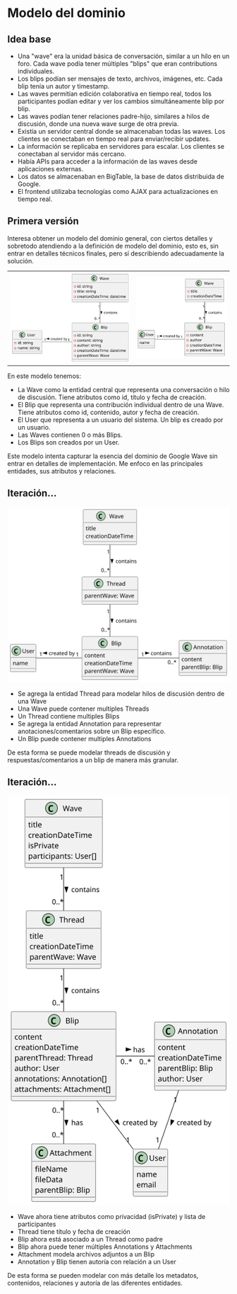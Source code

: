# Modelo del dominio

## Idea base

- Una "wave" era la unidad básica de conversación, similar a un hilo en un foro. Cada wave podía tener múltiples "blips" que eran contributions individuales.
- Los blips podían ser mensajes de texto, archivos, imágenes, etc. Cada blip tenía un autor y timestamp.
- Las waves permitían edición colaborativa en tiempo real, todos los participantes podían editar y ver los cambios simultáneamente blip por blip.
- Las waves podían tener relaciones padre-hijo, similares a hilos de discusión, donde una nueva wave surge de otra previa.
- Existía un servidor central donde se almacenaban todas las waves. Los clientes se conectaban en tiempo real para enviar/recibir updates.
- La información se replicaba en servidores para escalar. Los clientes se conectaban al servidor más cercano.
- Había APIs para acceder a la información de las waves desde aplicaciones externas.
- Los datos se almacenaban en BigTable, la base de datos distribuida de Google.
- El frontend utilizaba tecnologías como AJAX para actualizaciones en tiempo real.

## Primera versión

Interesa obtener un modelo del dominio general, con ciertos detalles y sobretodo atendiendo a la definición de modelo del dominio, esto es, sin entrar en detalles técnicos finales, pero sí describiendo adecuadamente la solución.

|||
|-|-|
![](../imagenes/modelosUML/gW-v0.svg)|![](../imagenes/modelosUML/gW-v0C.svg)

En este modelo tenemos:

- La Wave como la entidad central que representa una conversación o hilo de discusión. Tiene atributos como id, título y fecha de creación.
- El Blip que representa una contribución individual dentro de una Wave. Tiene atributos como id, contenido, autor y fecha de creación.
- El User que representa a un usuario del sistema. Un blip es creado por un usuario.
- Las Waves contienen 0 o más Blips.
- Los Blips son creados por un User.

Este modelo intenta capturar la esencia del dominio de Google Wave sin entrar en detalles de implementación. Me enfoco en las principales entidades, sus atributos y relaciones.

## Iteración...

<div align=center>

![](/imagenes/modelosUML/gW-v1C.svg)

</div>

- Se agrega la entidad Thread para modelar hilos de discusión dentro de una Wave
- Una Wave puede contener multiples Threads
- Un Thread contiene multiples Blips
- Se agrega la entidad Annotation para representar anotaciones/comentarios sobre un Blip específico.
- Un Blip puede contener multiples Annotations

De esta forma se puede modelar threads de discusión y respuestas/comentarios a un blip de manera más granular.

## Iteración...

<div align=center>

![](/imagenes/modelosUML/gW-v2C.svg)

</div>

- Wave ahora tiene atributos como privacidad (isPrivate) y lista de participantes
- Thread tiene título y fecha de creación
- Blip ahora está asociado a un Thread como padre
- Blip ahora puede tener múltiples Annotations y Attachments
- Attachment modela archivos adjuntos a un Blip
- Annotation y Blip tienen autoría con relación a un User

De esta forma se pueden modelar con más detalle los metadatos, contenidos, relaciones y autoría de las diferentes entidades. 